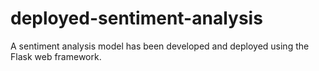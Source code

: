 # deployed-sentiment-analysis

A sentiment analysis model has been developed and deployed using the Flask web framework. 
